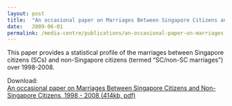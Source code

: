 ```yaml
---
layout: post
title:  "An occasional paper on Marriages Between Singapore Citizens and Non-Singapore Citizens, 1998 - 2008"
date:   2009-06-01
permalink: /media-centre/publications/an-occasional-paper-on-marriages-between-singapore-citizens-and-non-singapore-citizens-1998---2008/
---
```


This paper provides a statistical profile of the marriages between Singapore
citizens (SCs) and non-Singapore citizens (termed “SC/non-SC marriages”) over
1998-2008.

Download:  
[An occasional paper on Marriages Between Singapore Citizens and Non-Singapore Citizens, 1998 - 2008 (414kb, pdf)](https://github.com/isomerpages/isomerpages-stratgroup/raw/master/occ-paper---marriages-between-citizens-and-non-citizens-1998-2008---fin.pdf)
